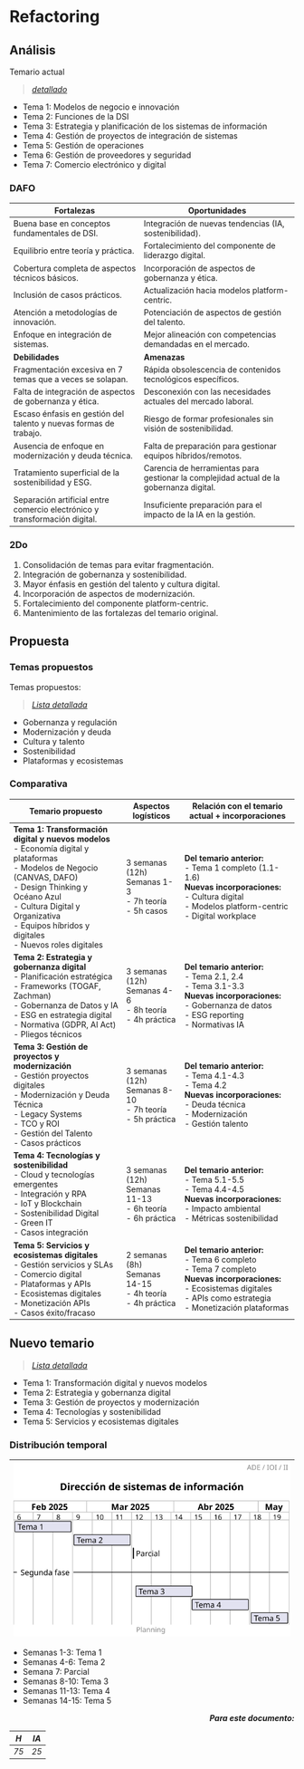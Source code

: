 # Refactoring

## Análisis

Temario actual

> [*detallado*](refactoring.temarioActual.md)

- Tema 1: Modelos de negocio e innovación
- Tema 2: Funciones de la DSI
- Tema 3: Estrategia y planificación de los sistemas de información
- Tema 4: Gestión de proyectos de integración de sistemas
- Tema 5: Gestión de operaciones
- Tema 6: Gestión de proveedores y seguridad
- Tema 7: Comercio electrónico y digital

### DAFO

<div align=center>

|Fortalezas|Oportunidades|
|-|-|
|Buena base en conceptos fundamentales de DSI.|Integración de nuevas tendencias (IA, sostenibilidad).|
|Equilibrio entre teoría y práctica.|Fortalecimiento del componente de liderazgo digital.|
|Cobertura completa de aspectos técnicos básicos.|Incorporación de aspectos de gobernanza y ética.|
|Inclusión de casos prácticos.|Actualización hacia modelos platform-centric.|
|Atención a metodologías de innovación.|Potenciación de aspectos de gestión del talento.|
|Enfoque en integración de sistemas.|Mejor alineación con competencias demandadas en el mercado.|
|**Debilidades**|**Amenazas**|
|Fragmentación excesiva en 7 temas que a veces se solapan.|Rápida obsolescencia de contenidos tecnológicos específicos.|
|Falta de integración de aspectos de gobernanza y ética.|Desconexión con las necesidades actuales del mercado laboral.|
|Escaso énfasis en gestión del talento y nuevas formas de trabajo.|Riesgo de formar profesionales sin visión de sostenibilidad.|
|Ausencia de enfoque en modernización y deuda técnica.|Falta de preparación para gestionar equipos híbridos/remotos.|
|Tratamiento superficial de la sostenibilidad y ESG.|Carencia de herramientas para gestionar la complejidad actual de la gobernanza digital.|
|Separación artificial entre comercio electrónico y transformación digital.|Insuficiente preparación para el impacto de la IA en la gestión.|

</div>

### 2Do

1. Consolidación de temas para evitar fragmentación.
1. Integración de gobernanza y sostenibilidad.
1. Mayor énfasis en gestión del talento y cultura digital.
1. Incorporación de aspectos de modernización.
1. Fortalecimiento del componente platform-centric.
1. Mantenimiento de las fortalezas del temario original.

## Propuesta

### Temas propuestos

Temas propuestos:

> [*Lista detallada*](refactoring.temasPropuestosCompleto.md)

- Gobernanza y regulación
- Modernización y deuda
- Cultura y talento
- Sostenibilidad
- Plataformas y ecosistemas

### Comparativa

|Temario propuesto|Aspectos logísticos|Relación con el temario actual + incorporaciones |
|-|-|-|
|**Tema 1: Transformación digital y nuevos modelos** <br>- Economía digital y plataformas <br>- Modelos de Negocio (CANVAS, DAFO) <br>- Design Thinking y Océano Azul <br>- Cultura Digital y Organizativa <br>- Equipos híbridos y digitales <br>- Nuevos roles digitales | 3 semanas (12h) <br>Semanas 1-3 <br>- 7h teoría <br>- 5h casos | **Del temario anterior:** <br>- Tema 1 completo (1.1-1.6) <br>**Nuevas incorporaciones:** <br>- Cultura digital <br>- Modelos platform-centric <br>- Digital workplace |
|**Tema 2: Estrategia y gobernanza digital** <br>- Planificación estratégica <br>- Frameworks (TOGAF, Zachman) <br>- Gobernanza de Datos y IA <br>- ESG en estrategia digital <br>- Normativa (GDPR, AI Act) <br>- Pliegos técnicos | 3 semanas (12h) <br>Semanas 4-6 <br>- 8h teoría <br>- 4h práctica | **Del temario anterior:** <br>- Tema 2.1, 2.4 <br>- Tema 3.1-3.3 <br>**Nuevas incorporaciones:** <br>- Gobernanza de datos <br>- ESG reporting <br>- Normativas IA |
|**Tema 3: Gestión de proyectos y modernización** <br>- Gestión proyectos digitales <br>- Modernización y Deuda Técnica <br>- Legacy Systems <br>- TCO y ROI <br>- Gestión del Talento <br>- Casos prácticos | 3 semanas (12h) <br>Semanas 8-10 <br>- 7h teoría <br>- 5h práctica | **Del temario anterior:** <br>- Tema 4.1-4.3 <br>- Tema 4.2 <br>**Nuevas incorporaciones:** <br>- Deuda técnica <br>- Modernización <br>- Gestión talento |
|**Tema 4: Tecnologías y sostenibilidad** <br>- Cloud y tecnologías emergentes <br>- Integración y RPA <br>- IoT y Blockchain <br>- Sostenibilidad Digital <br>- Green IT <br>- Casos integración | 3 semanas (12h) <br>Semanas 11-13 <br>- 6h teoría <br>- 6h práctica | **Del temario anterior:** <br>- Tema 5.1-5.5 <br>- Tema 4.4-4.5 <br>**Nuevas incorporaciones:** <br>- Impacto ambiental <br>- Métricas sostenibilidad |
|**Tema 5: Servicios y ecosistemas digitales** <br>- Gestión servicios y SLAs <br>- Comercio digital <br>- Plataformas y APIs <br>- Ecosistemas digitales <br>- Monetización APIs <br>- Casos éxito/fracaso | 2 semanas (8h) <br>Semanas 14-15 <br>- 4h teoría <br>- 4h práctica | **Del temario anterior:** <br>- Tema 6 completo <br>- Tema 7 completo <br>**Nuevas incorporaciones:** <br>- Ecosistemas digitales <br>- APIs como estrategia <br>- Monetización plataformas |

## Nuevo temario

> [*Lista detallada*](refactoring.temarioNuevo.md)

- Tema 1: Transformación digital y nuevos modelos
- Tema 2: Estrategia y gobernanza digital
- Tema 3: Gestión de proyectos y modernización
- Tema 4: Tecnologías y sostenibilidad
- Tema 5: Servicios y ecosistemas digitales

### Distribución temporal

<div align=center>

|![](/images/documentos/modelosUML/gantt.svg)
|-

</div>

- Semanas 1-3: Tema 1
- Semanas 4-6: Tema 2
- Semana 7: Parcial
- Semanas 8-10: Tema 3
- Semanas 11-13: Tema 4
- Semanas 14-15: Tema 5

<div align=right>

***Para este documento:***

|*H*|*IA*|
|-|-|
|*75*|*25*|

</div>
